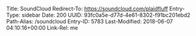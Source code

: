 Title: SoundCloud
Redirect-To: https://soundcloud.com/plaidfluff
Entry-Type: sidebar
Date: 200
UUID: 93fc0a5e-d77d-4e61-8302-f91bc201ebd2
Path-Alias: /soundcloud
Entry-ID: 5783
Last-Modified: 2018-06-07 04:10:16+00:00
Link-Rel: me
